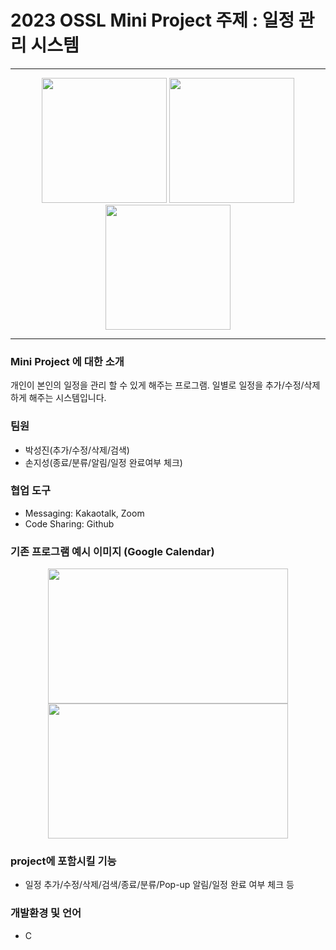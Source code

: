 # 2023 OSSL Mini Project 주제 : 일정 관리 시스템
___
<p align="center">
  <img src="https://user-images.githubusercontent.com/130471388/236680117-3004488d-02e7-402d-b58f-76f7516f6d99.png" width="200" height="200"/>
  <img src="https://user-images.githubusercontent.com/130471388/236681218-981f30c7-7b4d-4737-848f-7f29d4427767.png" width="200" height="200"/>
  <img src="https://cdn.pixabay.com/photo/2016/09/16/09/20/books-1673578_960_720.png" width="200" height="200"/>
</p>


___

### Mini Project 에 대한 소개
개인이 본인의 일정을 관리 할 수 있게 해주는 프로그램. 일별로 일정을 추가/수정/삭제 하게 해주는 시스템입니다.


### 팀원
- 박성진(추가/수정/삭제/검색)
- 손지성(종료/분류/알림/일정 완료여부 체크)


### 협업 도구
- Messaging: Kakaotalk, Zoom
- Code Sharing: Github


### 기존 프로그램 예시 이미지 (Google Calendar)
<p align="center">
  <img src="https://play-lh.googleusercontent.com/HYwBE8XPux6aMwbYVf_On_B5BKw3R5iaRrMem4yBb0-LFcWPbsNpgEm6xJPHizDDCbs=w2560-h1440-rw" width="384" height="216"/>
  <img src="https://play-lh.googleusercontent.com/HLlJnyYdy7j2eC6yjJPgPJeoTOO9vPRpxB1pE4ioaisG9nS_nHxKMaK40tjsjK2KSg=w2560-h1440-rw" width="384" height="216"/>
</p>

### project에 포함시킬 기능
- 일정 추가/수정/삭제/검색/종료/분류/Pop-up 알림/일정 완료 여부 체크 등


### 개발환경 및 언어
- C
